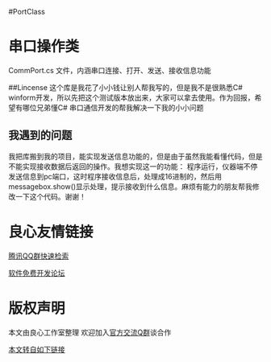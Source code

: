 #PortClass

串口操作类
=============
CommPort.cs 文件，内涵串口连接、打开、发送、接收信息功能

##Lincense 
这个库是我花了小小钱让别人帮我写的，但是我不是很熟悉C# winform开发，所以先把这个测试版本放出来，大家可以拿去使用。作为回报，希望有哪位兄弟懂C# 串口通信开发的帮我解决一下我的小小问题

## 我遇到的问题
我把库搬到我的项目，能实现发送信息功能的，但是由于虽然我能看懂代码，但是不能实现接收数据后返回的操作。我想实现这一的功能：
程序运行，仪器端不停发送信息到pc端口，这时程序接收信息后，处理成16进制的，然后用messagebox.show()显示处理，提示接收到什么信息。麻烦有能力的朋友帮我修改一下这个代码。谢谢！


 # 良心友情链接

[腾讯QQ群快速检索](http://u.720life.cn/s/8cf73f7c)

[软件免费开发论坛](http://u.720life.cn/s/bbb01dc0)

# 版权声明 

本文由良心工作室整理 欢迎加入[官方交流Q群](https://u.720life.cn/s/f2316816)谈合作

[本文转自如下链接](http://u.720life.cn/g/2e71d0f0a5c601172267ba20d3a43c6e90c47f6791fd1e088ea1ee3cb0b31a8d798ab80df7a1e15ee8b5a43356ceb8ec428e111e1f0c1fa2833cddae70a02648)